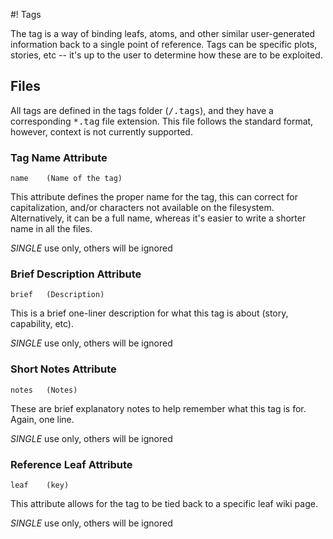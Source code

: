 #! Tags

The tag is a way of binding leafs, atoms, and other similar user-generated information back to a single point of reference.  Tags can be specific plots, stories, etc -- it's up to the user to determine how these are to be exploited.

## Files

All tags are defined in the tags folder (<tt>/.tags</tt>), and they have a corresponding <tt>*.tag</tt> file extension.  This file follows the standard format, however, context is not currently supported.

### Tag Name Attribute

    name    (Name of the tag)
    
This attribute defines the proper name for the tag, this can correct for capitalization, and/or characters not available on the filesystem.  Alternatively, it can be a full name, whereas it's easier to write a shorter name in all the files.

*SINGLE* use only, others will be ignored


### Brief Description Attribute

    brief   (Description)
    
This is a brief one-liner description for what this tag is about (story, capability, etc).

*SINGLE* use only, others will be ignored

### Short Notes Attribute

    notes   (Notes)
    
These are brief explanatory notes to help remember what this tag is for.  Again, one line.

*SINGLE* use only, others will be ignored

### Reference Leaf Attribute

    leaf    (key)
    
This attribute allows for the tag to be tied back to a specific leaf wiki page.

*SINGLE* use only, others will be ignored


